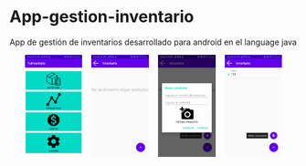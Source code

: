 # App-gestion-inventario
App de gestión de inventarios desarrollado para android en el language java

<div align="center">
           <img width="20%" src="assets/imag1.jpeg" alt="Pantalla principal" title="Pantalla principal">
           <img height="0" width="8px">
           <img width="20%" src="assets/imag2.jpeg" alt="Pantalla de ingreso de inventario" title="Pantalla de ingreso de inventario">
           <img height="0" width="8px">
           <img width="20%" src="assets/imag3.jpeg" alt="Pantalla principal" title="Pantalla principal">
           <img height="0" width="8px">
           <img width="20%" src="assets/imag4.jpeg" alt="Pantalla de ingreso de inventario" title="Pantalla de ingreso de inventario">
</div>

